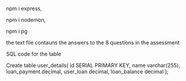 npm i express,

npm i nodemon,

npm i pg 

the text file contauns the answers to the 8 questions in the assessment




SQL code for the table

Create table user_details(
    id SERIAL PRIMARY KEY,
    name varchar(255),
    loan_payment decimal,
    user_loan decimal,
    loan_balance decimal
);
